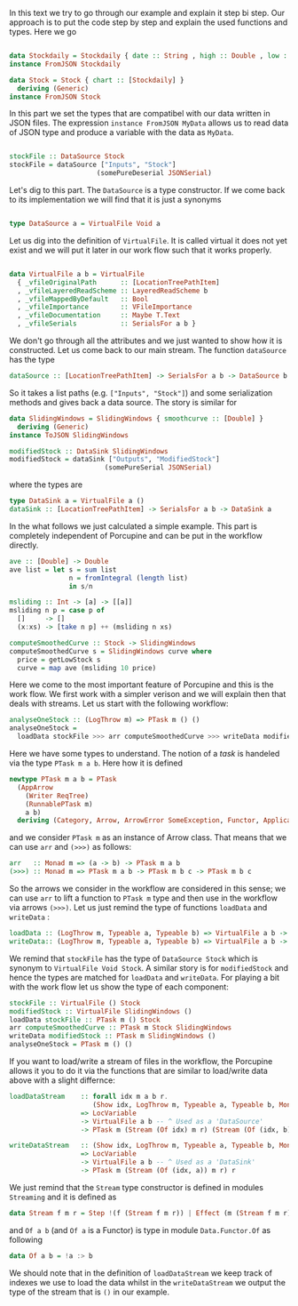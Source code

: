 In this text we try to go through our example and explain it step bi step. Our approach
is to put the code step by step and explain the used functions and types. Here we go

``` Haskell

data Stockdaily = Stockdaily { date :: String , high :: Double , low :: Double} deriving (Generic)
instance FromJSON Stockdaily

data Stock = Stock { chart :: [Stockdaily] }
  deriving (Generic)
instance FromJSON Stock

```

In this part we set the types that are compatibel with our data written in JSON files.
The expression `instance FromJSON MyData` allows us to read data of JSON type and produce a
variable with the data as `MyData`.


``` Haskell

stockFile :: DataSource Stock
stockFile = dataSource ["Inputs", "Stock"]
                      (somePureDeserial JSONSerial)

```

Let's dig to this part. The `DataSource` is a type constructor. If we come back to its
implementation we will find that it is just a synonyms

``` Haskell

type DataSource a = VirtualFile Void a

```

Let us dig into the definition of `VirtualFile`. It is called virtual it does not yet exist and we will
put it later in our work flow such that it works properly.

``` Haskell

data VirtualFile a b = VirtualFile
  { _vfileOriginalPath      :: [LocationTreePathItem]
  , _vfileLayeredReadScheme :: LayeredReadScheme b
  , _vfileMappedByDefault   :: Bool
  , _vfileImportance        :: VFileImportance
  , _vfileDocumentation     :: Maybe T.Text
  , _vfileSerials           :: SerialsFor a b }

```

We don't go through all the attributes and we just wanted to show how it is constructed. Let us come back to our
main stream. The function `dataSource` has the type

``` Haskell
dataSource :: [LocationTreePathItem] -> SerialsFor a b -> DataSource b
```
So it takes a list paths (e.g. `["Inputs", "Stock"]`) and some serialization methods and gives back
a data source. The story is similar for

``` Haskell
data SlidingWindows = SlidingWindows { smoothcurve :: [Double] }
  deriving (Generic)
instance ToJSON SlidingWindows

modifiedStock :: DataSink SlidingWindows
modifiedStock = dataSink ["Outputs", "ModifiedStock"]
                        (somePureSerial JSONSerial)
```

where the types are

```Haskell
type DataSink a = VirtualFile a ()
dataSink :: [LocationTreePathItem] -> SerialsFor a b -> DataSink a
```

In the what follows we just calculated a simple example. This part is completely independent
of Porcupine and can be put in the workflow directly.

``` Haskell
ave :: [Double] -> Double
ave list = let s = sum list
               n = fromIntegral (length list)
               in s/n

msliding :: Int -> [a] -> [[a]]
msliding n p = case p of
  []     -> []
  (x:xs) -> [take n p] ++ (msliding n xs)

computeSmoothedCurve :: Stock -> SlidingWindows
computeSmoothedCurve s = SlidingWindows curve where
  price = getLowStock s
  curve = map ave (msliding 10 price)
```

Here we come to the most important feature of Porcupine and this is the work flow. We first work with a simpler
verison and we will explain then that deals with streams. Let us start with the following workflow:

``` Haskell
analyseOneStock :: (LogThrow m) => PTask m () ()
analyseOneStock =
  loadData stockFile >>> arr computeSmoothedCurve >>> writeData modifiedStock
```
Here we have some types to understand. The notion of a _task_ is handeled via the type
`PTask m a b`. Here how it is defined

``` Haskell
newtype PTask m a b = PTask
  (AppArrow
    (Writer ReqTree)
    (RunnablePTask m)
    a b)
  deriving (Category, Arrow, ArrowError SomeException, Functor, Applicative)
```

and we consider `PTask m` as an instance of Arrow class. That means that we can use `arr` and `(>>>)` as follows:

``` Haskell
arr   :: Monad m => (a -> b) -> PTask m a b  
(>>>) :: Monad m => PTask m a b -> PTask m b c -> PTask m b c  
```

So the arrows we consider in the workflow are considered in this sense; we can use `arr` to lift a function to `PTask m` type and then
use in the workflow via arrows `(>>>)`. Let us just remind the type of functions
`loadData` and `writeData` :

``` Haskell
loadData :: (LogThrow m, Typeable a, Typeable b) => VirtualFile a b -> PTask m () b
writeData:: (LogThrow m, Typeable a, Typeable b) => VirtualFile a b -> PTask m a ()
```

We remind that `stockFile` has the type of `DataSource Stock` which is synonym to `VirtualFile Void Stock`. A similar story is
for `modifiedStock` and hence the types are matched for `loadData` and `writeData`. For playing a bit with the work flow let us
show the type of each component:

``` Haskell
stockFile :: VirtualFile () Stock
modifiedStock :: VirtualFile SlidingWindows ()
loadData stockFile :: PTask m () Stock
arr computeSmoothedCurve :: PTask m Stock SlidingWindows
writeData modifiedStock :: PTask m SlidingWindows ()
analyseOneStock = PTask m () ()
```

If you want to load/write a stream of files in the workflow, the Porcupine allows it you to do it
via the functions that are similar to load/write data above with a slight differnce:


``` Haskell
loadDataStream    :: forall idx m a b r.
                     (Show idx, LogThrow m, Typeable a, Typeable b, Monoid r)
                  => LocVariable
                  -> VirtualFile a b -- ^ Used as a 'DataSource'
                  -> PTask m (Stream (Of idx) m r) (Stream (Of (idx, b)) m r)

writeDataStream   :: (Show idx, LogThrow m, Typeable a, Typeable b, Monoid r)
                  => LocVariable
                  -> VirtualFile a b -- ^ Used as a 'DataSink'
                  -> PTask m (Stream (Of (idx, a)) m r) r
```

We just remind that the `Stream` type constructor is defined in modules `Streaming` and it is defined as
``` Haskell
data Stream f m r = Step !(f (Stream f m r)) | Effect (m (Stream f m r)) | Return r
```
and `Of a b` (and `Of a` is a Functor) is type in module `Data.Functor.Of` as following
``` Haskell
data Of a b = !a :> b
```
We should note that in the definition of `loadDataStream` we keep track of indexes we use to load the data
whilst in the `writeDataStream` we output the type of the stream that is `()` in our example.
